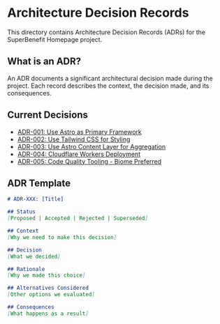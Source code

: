 # Architecture Decision Records

This directory contains Architecture Decision Records (ADRs) for the SuperBenefit Homepage project.

## What is an ADR?

An ADR documents a significant architectural decision made during the project. Each record describes the context, the decision made, and its consequences.

## Current Decisions

- [ADR-001: Use Astro as Primary Framework](./001-astro-framework.md)
- [ADR-002: Use Tailwind CSS for Styling](./002-tailwind-styling.md)
- [ADR-003: Use Astro Content Layer for Aggregation](./003-content-aggregation.md)
- [ADR-004: Cloudflare Workers Deployment](./004-cloudflare-deployment.md)
- [ADR-005: Code Quality Tooling - Biome Preferred](./005-code-quality-tools.md)

## ADR Template

```markdown
# ADR-XXX: [Title]

## Status
[Proposed | Accepted | Rejected | Superseded]

## Context
[Why we need to make this decision]

## Decision
[What we decided]

## Rationale
[Why we made this choice]

## Alternatives Considered
[Other options we evaluated]

## Consequences
[What happens as a result]
```
